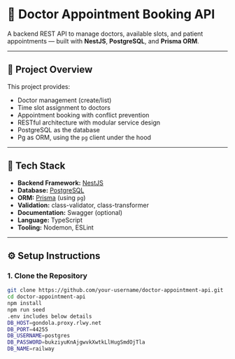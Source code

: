 # 🏥 Doctor Appointment Booking API

A backend REST API to manage doctors, available slots, and patient appointments — built with **NestJS**, **PostgreSQL**, and **Prisma ORM**.

---

## 📌 Project Overview

This project provides:
- Doctor management (create/list)
- Time slot assignment to doctors
- Appointment booking with conflict prevention
- RESTful architecture with modular service design
- PostgreSQL as the database
- Pg as ORM, using the `pg` client under the hood

---

## 🧰 Tech Stack

- **Backend Framework:** [NestJS](https://nestjs.com/)
- **Database:** [PostgreSQL](https://www.postgresql.org/)
- **ORM:** [Prisma](https://www.prisma.io/) (using `pg`)
- **Validation:** class-validator, class-transformer
- **Documentation:** Swagger (optional)
- **Language:** TypeScript
- **Tooling:** Nodemon, ESLint

---

## ⚙️ Setup Instructions

### 1. Clone the Repository
```bash
git clone https://github.com/your-username/doctor-appointment-api.git
cd doctor-appointment-api
npm install
npm run seed
.env includes below details
DB_HOST=gondola.proxy.rlwy.net
DB_PORT=44255
DB_USERNAME=postgres
DB_PASSWORD=bukziyuKnAjgwvkXwtkLlHugSmdOjTla
DB_NAME=railway



